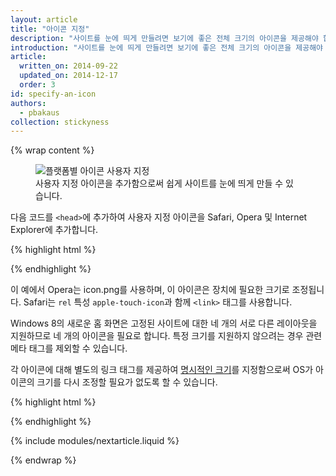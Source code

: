```yaml
---
layout: article
title: "아이콘 지정"
description: "사이트를 눈에 띄게 만들려면 보기에 좋은 전체 크기의 아이콘을 제공해야 합니다. 또는 즐겨찾기 아이콘이나 저화질 스크린샷을 사용할 수도 있습니다."
introduction: "사이트를 눈에 띄게 만들려면 보기에 좋은 전체 크기의 아이콘을 제공해야 합니다. 또는 즐겨찾기 아이콘이나 저화질 스크린샷을 사용할 수도 있습니다."
article:
  written_on: 2014-09-22
  updated_on: 2014-12-17
  order: 3
id: specify-an-icon
authors:
  - pbakaus
collection: stickyness
---
```


{% wrap content %}

<figure>
  <img src="images/icons.png" alt="플랫폼별 아이콘 사용자 지정" />
  <figcaption>사용자 지정 아이콘을 추가함으로써 쉽게 사이트를 눈에 띄게 만들 수 있습니다.</figcaption>
</figure>


다음 코드를 `<head>`에 추가하여 사용자 지정 아이콘을 Safari, Opera 
및 Internet Explorer에 추가합니다.

{% highlight html %}
<!-- icon in the highest resolution we need it for -->
<link rel="icon" sizes="228x228" href="icon.png">
<!-- reuse same icon for Safari -->
<link rel="apple-touch-icon" href="ios-icon.png">
<!-- multiple icons for IE -->
<meta name="msapplication-square70x70logo" content="icon\_smalltile.png">
<meta name="msapplication-square150x150logo" content="icon\_mediumtile.png">
<meta name="msapplication-wide310x150logo" content="icon\_widetile.png">
<meta name="msapplication-square310x310logo" content="icon\_largetile.png">
{% endhighlight %}

이 예에서 Opera는 icon.png를 사용하며, 이 아이콘은 
장치에 필요한 크기로 조정됩니다. Safari는 
`rel` 특성 `apple-touch-icon`과 함께 `<link>` 태그를 사용합니다.

Windows 8의 새로운 홈 화면은 고정된 사이트에 대한 네 개의 서로 다른 
레이아웃을 지원하므로 네 개의 아이콘을 필요로 합니다. 특정 크기를 지원하지 않으려는 경우 관련 
메타 태그를 제외할 수 있습니다.

각 아이콘에 대해 별도의 링크 태그를 제공하여 [명시적인 크기](https://developer.apple.com/library/ios/documentation/UserExperience/Conceptual/MobileHIG/IconMatrix.html#//apple_ref/doc/uid/TP40006556-CH27)를 
지정함으로써 OS가 아이콘의 크기를 다시 조정할 필요가 없도록 할 수 있습니다.

{% highlight html %}
<link rel="apple-touch-icon" href="touch-icon-iphone.png">
<link rel="apple-touch-icon" sizes="76x76" href="touch-icon-ipad.png">
<link rel="apple-touch-icon" sizes="120x120" href="touch-icon-iphone-retina.png">
<link rel="apple-touch-icon" sizes="152x152" href="touch-icon-ipad-retina.png">
{% endhighlight %}

{% include modules/nextarticle.liquid %}

{% endwrap %}
